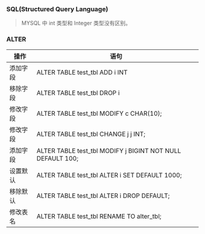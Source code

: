 ### SQL(Structured Query Language)

> MYSQL 中 int 类型和 Integer 类型没有区别。

### ALTER

操作 | 语句
-|-
添加字段 | ALTER TABLE test_tbl ADD i INT
移除字段 | ALTER TABLE test_tbl DROP i
修改字段 | ALTER TABLE test_tbl MODIFY c CHAR(10);
修改字段 | ALTER TABLE test_tbl CHANGE j j INT;
添加字段 | ALTER TABLE test_tbl MODIFY j BIGINT NOT NULL DEFAULT 100;
设置默认 | ALTER TABLE test_tbl ALTER i SET DEFAULT 1000;
移除默认 | ALTER TABLE test_tbl ALTER i DROP DEFAULT;
修改表名 | ALTER TABLE test_tbl RENAME TO alter_tbl;
